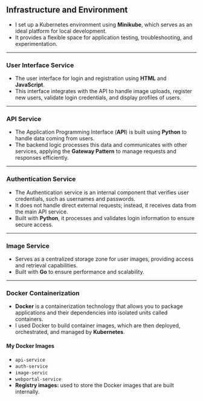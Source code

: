 ## Infrastructure and Environment
- I set up a Kubernetes environment using **Minikube**, which serves as an ideal platform for local development.
- It provides a flexible space for application testing, troubleshooting, and experimentation.

---

### User Interface Service
- The user interface for login and registration using **HTML** and **JavaScript**.
- This interface integrates with the API to handle image uploads, register new users, validate login credentials, and display profiles of users.

---

### API Service
- The Application Programming Interface (**API**) is built using **Python** to handle data coming from users.
- The backend logic processes this data and communicates with other services, applying the **Gateway Pattern** to manage requests and responses efficiently.

---

### Authentication Service
- The Authentication service is an internal component that verifies user credentials, such as usernames and passwords.
- It does not handle direct external requests; instead, it receives data from the main API service.
- Built with **Python**, it processes and validates login information to ensure secure access.

---

### Image Service
- Serves as a centralized storage zone for user images, providing access and retrieval capabilities.
- Built with **Go** to ensure performance and scalability.

---

### Docker Containerization
- **Docker** is a containerization technology that allows you to package applications and their dependencies into isolated units called containers.
- I used Docker to build container images, which are then deployed, orchestrated, and managed by **Kubernetes**.

#### My Docker Images
- `api-service`
- `auth-service`
- `image-servic`
- `webportal-service`
- **Registry images:** used to store the Docker images that are built internally.
